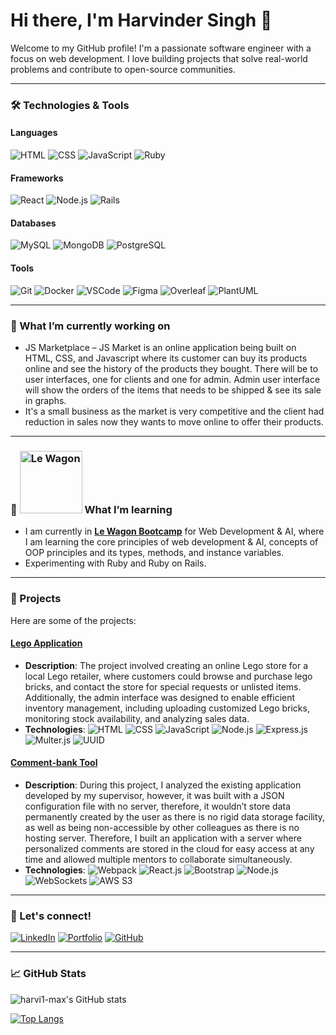 # Hi there, I'm Harvinder Singh 👋

Welcome to my GitHub profile! I'm a passionate software engineer with a focus on web development. I love building projects that solve real-world problems and contribute to open-source communities.

---

### 🛠️ Technologies & Tools

#### Languages
![HTML](https://img.shields.io/badge/-HTML-E34F26?logo=html5&logoColor=white&style=flat)
![CSS](https://img.shields.io/badge/-CSS-1572B6?logo=css3&logoColor=white&style=flat)
![JavaScript](https://img.shields.io/badge/-JavaScript-F7DF1E?logo=javascript&logoColor=black&style=flat)
![Ruby](https://img.shields.io/badge/-Ruby-CC342D?logo=ruby&logoColor=white&style=flat)

#### Frameworks
![React](https://img.shields.io/badge/-React-61DAFB?logo=react&logoColor=black&style=flat)
![Node.js](https://img.shields.io/badge/-Node.js-339933?logo=node.js&logoColor=white&style=flat)
![Rails](https://img.shields.io/badge/-Rails-CC0000?logo=ruby-on-rails&logoColor=white&style=flat)

#### Databases
![MySQL](https://img.shields.io/badge/-MySQL-4479A1?logo=mysql&logoColor=white&style=flat)
![MongoDB](https://img.shields.io/badge/-MongoDB-47A248?logo=mongodb&logoColor=white&style=flat)
![PostgreSQL](https://img.shields.io/badge/-PostgreSQL-336791?logo=postgresql&logoColor=white&style=flat)

#### Tools
![Git](https://img.shields.io/badge/-Git-F05032?logo=git&logoColor=white&style=flat)
![Docker](https://img.shields.io/badge/-Docker-2496ED?logo=docker&logoColor=white&style=flat)
![VSCode](https://img.shields.io/badge/-VSCode-007ACC?logo=visual-studio-code&logoColor=white&style=flat)
![Figma](https://img.shields.io/badge/-Figma-F24E1E?logo=figma&logoColor=white&style=flat)
![Overleaf](https://img.shields.io/badge/-Overleaf-47A141?logo=overleaf&logoColor=white&style=flat)
![PlantUML](https://img.shields.io/badge/-PlantUML-3D3D3D?logo=plantuml&logoColor=white&style=flat)

---

### 🔭 What I’m currently working on
- JS Marketplace – JS Market is an online application being built on HTML, CSS, and Javascript where its customer can buy its products online and see the history of the products they bought. There will be to user interfaces, one for clients and one for admin. Admin user interface will show the orders of the items that needs to be shipped & see its sale in graphs.
- It's a small business as the market is very competitive and the client had reduction in sales now they wants to move online to offer their products.

---

### 🌱 <img src="https://cdn-images-1.medium.com/max/280/1*cen9t2Qh4zLWzQzlGF4CUg@2x.png" alt="Le Wagon" width="100"/> What I’m learning
- I am currently in **[Le Wagon Bootcamp](https://www.lewagon.com/london)** for Web Development & AI, where I am learning the core principles of web development & AI, concepts of OOP principles and its types, methods, and instance variables.
- Experimenting with Ruby and Ruby on Rails.

---

### 🚀 Projects
Here are some of the projects:

#### [Lego Application](https://github.com/Harvi-max/Lego)
- **Description**: The project involved creating an online Lego store for a local Lego retailer, where customers could browse and purchase lego bricks, and contact the store for special requests or unlisted items. Additionally, the admin interface was designed to enable efficient inventory management, including uploading customized Lego bricks, monitoring stock availability, and analyzing sales data.
- **Technologies**: 
  ![HTML](https://img.shields.io/badge/-HTML-E34F26?logo=html5&logoColor=white&style=flat)
  ![CSS](https://img.shields.io/badge/-CSS-1572B6?logo=css3&logoColor=white&style=flat)
  ![JavaScript](https://img.shields.io/badge/-JavaScript-F7DF1E?logo=javascript&logoColor=black&style=flat)
  ![Node.js](https://img.shields.io/badge/-Node.js-339933?logo=node.js&logoColor=white&style=flat)
  ![Express.js](https://img.shields.io/badge/-Express.js-000000?logo=express&logoColor=white&style=flat)
  ![Multer.js](https://img.shields.io/badge/-Multer.js-007ACC?logoColor=white&style=flat)
  ![UUID](https://img.shields.io/badge/-UUID-181717?logo=uuid&logoColor=white&style=flat)

#### [Comment-bank Tool](https://github.com/HarviSingh/Comment-Bank-App)
- **Description**: During this project, I analyzed the existing application developed by my supervisor, however, it was built with a JSON configuration file with no server, therefore, it wouldn’t store data permanently created by the user as there is no rigid data storage facility, as well as being non-accessible by other colleagues as there is no hosting server. Therefore, I built an application with a server where personalized comments are stored in the cloud for easy access at any time and allowed multiple mentors to collaborate simultaneously.
- **Technologies**: 
  ![Webpack](https://img.shields.io/badge/-Webpack-8DD6F9?logo=webpack&logoColor=white&style=flat)
  ![React.js](https://img.shields.io/badge/-React.js-61DAFB?logo=react&logoColor=black&style=flat)
  ![Bootstrap](https://img.shields.io/badge/-Bootstrap-v5-7952B3?logo=bootstrap&logoColor=white&style=flat)
  ![Node.js](https://img.shields.io/badge/-Node.js-339933?logo=node.js&logoColor=white&style=flat)
  ![WebSockets](https://img.shields.io/badge/-WebSockets-4EA94B?logo=websockets&logoColor=white&style=flat)
  ![AWS S3](https://img.shields.io/badge/-AWS%20S3-232F3E?logo=amazon-aws&logoColor=white&style=flat)

---

### 💬 Let's connect!
[![LinkedIn](https://img.shields.io/badge/LinkedIn-0077B5?logo=linkedin&logoColor=white)](https://www.linkedin.com/in/se-harvindersingh/)
[![Portfolio](https://img.shields.io/badge/Portfolio-24292e?logo=github&logoColor=white)](https://troopl.com/harvindersingh)
[![GitHub](https://img.shields.io/badge/GitHub-181717?logo=github&logoColor=white)](https://github.com/Harvi1-max/Harvi1-max/blob/main/README.md)

---

### 📈 GitHub Stats
![harvi1-max's GitHub stats](https://github-readme-stats.vercel.app/api?username=harvi1-max&show_icons=true&theme=radical)

[![Top Langs](https://github-readme-stats.vercel.app/api/top-langs/?username=harvi1-max&layout=compact&theme=radical)](https://github.com/harvi1-max)
